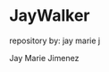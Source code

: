# JayWalker
repository by: jay marie j

<!DOCTYPE html>
<html>
<head>

<body>
Jay Marie Jimenez
</body>

</html>
